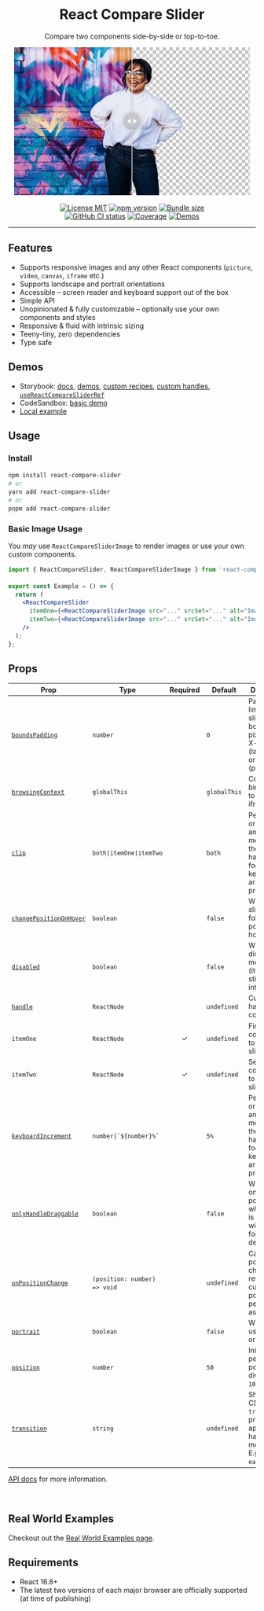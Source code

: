 <div align="center">
  <h1>React Compare Slider</h1>
  <p>Compare two components side-by-side or top-to-toe.</p>

[![Example](https://raw.githubusercontent.com/nerdyman/stuff/main/libs/react-compare-slider/docs/hero.gif)](https://codesandbox.io/p/sandbox/github/nerdyman/react-compare-slider/tree/main/docs/example?file=/src/App.tsx:1,1)

<a href="https://github.com/nerdyman/react-compare-slider/blob/main/LICENSE"><img alt="License MIT" src="https://img.shields.io/npm/l/react-compare-slider.svg" /></a>
<a href="https://npmjs.com/package/react-compare-slider"><img  alt="npm version" src="https://img.shields.io/npm/v/react-compare-slider.svg" /></a>
<a href="https://bundlephobia.com/result?p=react-compare-slider"><img alt="Bundle size" src="https://img.shields.io/bundlephobia/minzip/react-compare-slider.svg?color=brightgreen" /></a>
<br/>
<a href="https://github.com/nerdyman/react-compare-slider/actions?query=workflow%3Abuild"><img alt="GitHub CI status" src="https://img.shields.io/github/actions/workflow/status/nerdyman/react-compare-slider/ci.yml" /></a>
<a href="https://codeclimate.com/github/nerdyman/react-compare-slider/code?q=lib"><img src="https://img.shields.io/codeclimate/coverage/nerdyman/react-compare-slider" alt="Coverage" /></a>
<a href="https://react-compare-slider.vercel.app"><img  alt="Demos" src="https://raw.githubusercontent.com/storybookjs/brand/8d28584c89959d7075c237e9345955c895048977/badge/badge-storybook.svg" /></a>

</div>

---

## Features

- Supports responsive images and any other React components (`picture`, `video`, `canvas`, `iframe` etc.)
- Supports landscape and portrait orientations
- Accessible &ndash; screen reader and keyboard support out of the box
- Simple API
- Unopinionated & fully customizable &ndash; optionally use your own components and styles
- Responsive & fluid with intrinsic sizing
- Teeny-tiny, zero dependencies
- Type safe

## Demos

- Storybook: [docs](https://react-compare-slider.vercel.app/?path=/docs/docs-introduction--docs), [demos](https://react-compare-slider.vercel.app/?path=/story/demos), [custom recipes](https://react-compare-slider.vercel.app/?path=/story/recipes), [custom handles](https://react-compare-slider.vercel.app/?path=/story/handles), [`useReactCompareSliderRef`](https://react-compare-slider.vercel.app/?path=/docs/docs-usereactcomparesliderref--docs)
- CodeSandbox: [basic demo](https://codesandbox.io/p/sandbox/github/nerdyman/react-compare-slider/tree/main/docs/example?file=/src/App.tsx:1,1)
- [Local example](./docs/example)

## Usage

### Install

```sh
npm install react-compare-slider
# or
yarn add react-compare-slider
# or
pnpm add react-compare-slider
```

### Basic Image Usage

You _may_ use `ReactCompareSliderImage` to render images or use your own custom
components.

```jsx
import { ReactCompareSlider, ReactCompareSliderImage } from 'react-compare-slider';

export const Example = () => {
  return (
    <ReactCompareSlider
      itemOne={<ReactCompareSliderImage src="..." srcSet="..." alt="Image one" />}
      itemTwo={<ReactCompareSliderImage src="..." srcSet="..." alt="Image two" />}
    />
  );
};
```

## Props

| Prop | Type | Required | Default | Description |
| ---- | ---- | :------: | ------- | ----------- |
| [`boundsPadding`](https://react-compare-slider.vercel.app/?path=/story/demos--bounds-padding)                   | `number`                     |   | `0`           | Padding to limit the slideable bounds in pixels on the X-axis (landscape) or Y-axis (portrait).
| [`browsingContext`](https://react-compare-slider.vercel.app/?path=/story/demos--browsing-context)               | `globalThis`                 |   | `globalThis`  | Context to bind events to (useful for iframes).
| [`clip`](https://react-compare-slider.vercel.app/?path=/docs/docs-clip--docs)           | `` both\|itemOne\|itemTwo ``   |   | `both`          | Percentage or pixel amount to move when the slider handle is focused and keyboard arrow is pressed.
| [`changePositionOnHover`](https://react-compare-slider.vercel.app/?path=/story/demos--change-position-on-hover) | `boolean`                    |   | `false`       | Whether the slider should follow the pointer on hover.
| [`disabled`](https://react-compare-slider.vercel.app/?path=/story/demos--disabled)                              | `boolean`                    |   | `false`       |  Whether to disable slider movement (items are still interactable).
| [`handle`](https://react-compare-slider.vercel.app/?path=/story/demos--handle)                                  | `ReactNode`                  |   | `undefined`   | Custom handle component.
| `itemOne`                                                                                                       | `ReactNode`                  | ✓ | `undefined`   | First component to show in slider.
| `itemTwo`                                                                                                       | `ReactNode`                  | ✓ | `undefined`   | Second component to show in slider.
| [`keyboardIncrement`](https://react-compare-slider.vercel.app/?path=/story/demos--keyboard-increment)           | `` number\|`${number}%` ``   |   | `5%`          | Percentage or pixel amount to move when the slider handle is focused and keyboard arrow is pressed.
| [`onlyHandleDraggable`](https://react-compare-slider.vercel.app/?path=/story/demos--only-handle-draggable)      | `boolean`                    |   | `false`       | Whether to only change position when handle is interacted with (useful for touch devices).
| [`onPositionChange`](https://react-compare-slider.vercel.app/?path=/story/demos--on-position-change)            | `(position: number) => void` |   | `undefined`   | Callback on position change, returns current position percentage as argument.
| [`portrait`](https://react-compare-slider.vercel.app/?path=/story/demos--portrait)                              | `boolean`                    |   | `false`       | Whether to use portrait orientation.
| [`position`](https://react-compare-slider.vercel.app/?path=/story/demos--position)                              | `number`                     |   | `50`          | Initial percentage position of divide (`0-100`).
| [`transition`](https://react-compare-slider.vercel.app/?path=/story/demos--transition)                          | `string`                     |   | `undefined`   | Shorthand CSS `transition` property to apply to handle movement. E.g. `.5s ease-in-out`

[API docs](https://react-compare-slider.vercel.app/?path=/docs/docs-api--docs) for more information.

<br />

## Real World Examples

Checkout out the [Real World Examples page](https://react-compare-slider.vercel.app/?path=/docs/docs-real-world-examples--docs).

## Requirements

- React 16.8+
- The latest two versions of each major browser are officially supported (at time of publishing)
